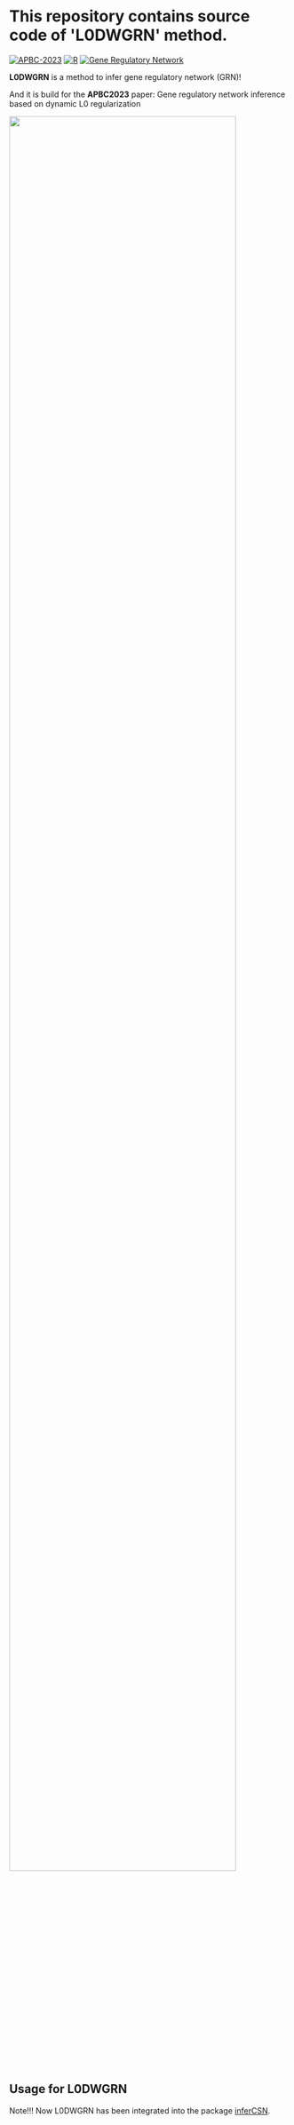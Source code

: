 # This repository contains source code of 'L0DWGRN' method.

[![APBC-2023](https://img.shields.io/badge/APBC-2023-%2523003399)](https://img.shields.io/badge/APBC-2023-%23003399) [![R](https://img.shields.io/badge/-R-75aadb)](https://img.shields.io/badge/-R-75aadb) [![Gene Regulatory Network](https://img.shields.io/badge/-Gene%20Regulatory%20Network-blue)](https://img.shields.io/badge/-Gene%20Regulatory%20Network-blue)

<strong>L0DWGRN</strong> is a method to infer gene regulatory network (GRN)!<br/>

And it is build for the <strong>APBC2023</strong> paper: Gene regulatory network inference based on dynamic L0 regularization<br/>

<img src="https://github.com/mengxu98/inferCSN/blob/main/man/figures/inferCSN.png" width="90%"/>

## Usage for L0DWGRN

Note!!! Now L0DWGRN has been integrated into the package [inferCSN](https://github.com/mengxu98/inferCSN).
